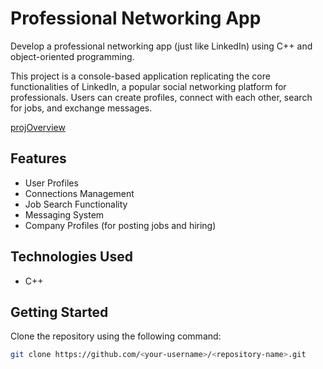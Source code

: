 # Professional Networking App

Develop a professional networking app (just like LinkedIn) using C++ and object-oriented programming.

This project is a console-based application replicating the core functionalities of LinkedIn, a popular social networking platform for professionals. Users can create profiles, connect with each other, search for jobs, and exchange messages.

[projOverview](https://github.com/user-attachments/assets/50f95269-28f2-41b4-9b42-f6d83d79276f)


## Features
- User Profiles
- Connections Management
- Job Search Functionality
- Messaging System
- Company Profiles (for posting jobs and hiring)

## Technologies Used
- C++

## Getting Started

Clone the repository using the following command:
```bash
git clone https://github.com/<your-username>/<repository-name>.git
